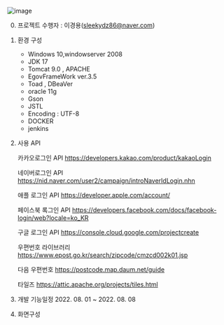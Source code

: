 ![image](https://user-images.githubusercontent.com/81811670/183057550-0338fb8c-7a88-4769-b4b6-4a99a9128aea.png)



0. 프로젝트 수행자 : 이경용(sleekydz86@naver.com)

1. 환경 구성
   + Windows 10,windowserver 2008
   + JDK 17
   + Tomcat 9.0 , APACHE
   + EgovFrameWork ver.3.5
   + Toad , DBeaVer 
   + oracle 11g
   + Gson
   + JSTL
   + Encoding : UTF-8
   + DOCKER
   + jenkins
 
2. 사용 API

   카카오로그인 API
   https://developers.kakao.com/product/kakaoLogin

   네이버로그인 API
   https://nid.naver.com/user2/campaign/introNaverIdLogin.nhn

   애플 로그인 API
   https://developer.apple.com/account/

   페이스북 록그인 API
   https://developers.facebook.com/docs/facebook-login/web?locale=ko_KR

   구글 로그인 API
   https://console.cloud.google.com/projectcreate
   
   우편번호 라이브러리
   https://www.epost.go.kr/search/zipcode/cmzcd002k01.jsp
   
   다음 우편번호
   https://postcode.map.daum.net/guide
   
   타일즈 https://attic.apache.org/projects/tiles.html

4. 개발 기능일정  2022. 08. 01 ~ 2022. 08. 08
  
5. 화면구성
